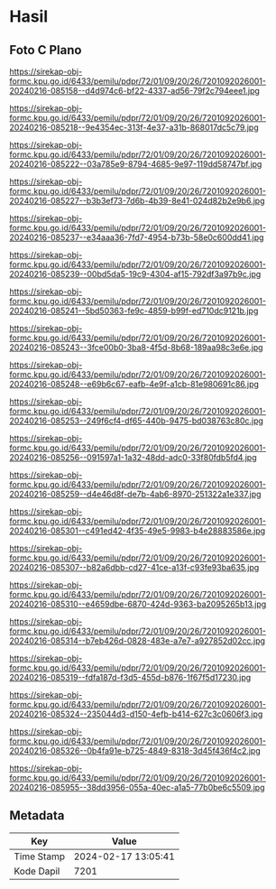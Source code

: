 # Hasil

## Foto C Plano

https://sirekap-obj-formc.kpu.go.id/6433/pemilu/pdpr/72/01/09/20/26/7201092026001-20240216-085158--d4d974c6-bf22-4337-ad56-79f2c794eee1.jpg

https://sirekap-obj-formc.kpu.go.id/6433/pemilu/pdpr/72/01/09/20/26/7201092026001-20240216-085218--9e4354ec-313f-4e37-a31b-868017dc5c79.jpg

https://sirekap-obj-formc.kpu.go.id/6433/pemilu/pdpr/72/01/09/20/26/7201092026001-20240216-085222--03a785e9-8794-4685-9e97-119dd58747bf.jpg

https://sirekap-obj-formc.kpu.go.id/6433/pemilu/pdpr/72/01/09/20/26/7201092026001-20240216-085227--b3b3ef73-7d6b-4b39-8e41-024d82b2e9b6.jpg

https://sirekap-obj-formc.kpu.go.id/6433/pemilu/pdpr/72/01/09/20/26/7201092026001-20240216-085237--e34aaa36-7fd7-4954-b73b-58e0c600dd41.jpg

https://sirekap-obj-formc.kpu.go.id/6433/pemilu/pdpr/72/01/09/20/26/7201092026001-20240216-085239--00bd5da5-19c9-4304-af15-792df3a97b9c.jpg

https://sirekap-obj-formc.kpu.go.id/6433/pemilu/pdpr/72/01/09/20/26/7201092026001-20240216-085241--5bd50363-fe9c-4859-b99f-ed710dc9121b.jpg

https://sirekap-obj-formc.kpu.go.id/6433/pemilu/pdpr/72/01/09/20/26/7201092026001-20240216-085243--3fce00b0-3ba8-4f5d-8b68-189aa98c3e6e.jpg

https://sirekap-obj-formc.kpu.go.id/6433/pemilu/pdpr/72/01/09/20/26/7201092026001-20240216-085248--e69b6c67-eafb-4e9f-a1cb-81e980691c86.jpg

https://sirekap-obj-formc.kpu.go.id/6433/pemilu/pdpr/72/01/09/20/26/7201092026001-20240216-085253--249f6cf4-df65-440b-9475-bd038763c80c.jpg

https://sirekap-obj-formc.kpu.go.id/6433/pemilu/pdpr/72/01/09/20/26/7201092026001-20240216-085256--091597a1-1a32-48dd-adc0-33f80fdb5fd4.jpg

https://sirekap-obj-formc.kpu.go.id/6433/pemilu/pdpr/72/01/09/20/26/7201092026001-20240216-085259--d4e46d8f-de7b-4ab6-8970-251322a1e337.jpg

https://sirekap-obj-formc.kpu.go.id/6433/pemilu/pdpr/72/01/09/20/26/7201092026001-20240216-085301--c491ed42-4f35-49e5-9983-b4e28883586e.jpg

https://sirekap-obj-formc.kpu.go.id/6433/pemilu/pdpr/72/01/09/20/26/7201092026001-20240216-085307--b82a6dbb-cd27-41ce-a13f-c93fe93ba635.jpg

https://sirekap-obj-formc.kpu.go.id/6433/pemilu/pdpr/72/01/09/20/26/7201092026001-20240216-085310--e4659dbe-6870-424d-9363-ba2095265b13.jpg

https://sirekap-obj-formc.kpu.go.id/6433/pemilu/pdpr/72/01/09/20/26/7201092026001-20240216-085314--b7eb426d-0828-483e-a7e7-a927852d02cc.jpg

https://sirekap-obj-formc.kpu.go.id/6433/pemilu/pdpr/72/01/09/20/26/7201092026001-20240216-085319--fdfa187d-f3d5-455d-b876-1f67f5d17230.jpg

https://sirekap-obj-formc.kpu.go.id/6433/pemilu/pdpr/72/01/09/20/26/7201092026001-20240216-085324--235044d3-d150-4efb-b414-627c3c0606f3.jpg

https://sirekap-obj-formc.kpu.go.id/6433/pemilu/pdpr/72/01/09/20/26/7201092026001-20240216-085326--0b4fa91e-b725-4849-8318-3d45f436f4c2.jpg

https://sirekap-obj-formc.kpu.go.id/6433/pemilu/pdpr/72/01/09/20/26/7201092026001-20240216-085955--38dd3956-055a-40ec-a1a5-77b0be6c5509.jpg


## Metadata

| Key        | Value               |
| ---------- | ------------------- |
| Time Stamp | 2024-02-17 13:05:41 |
| Kode Dapil | 7201                |



